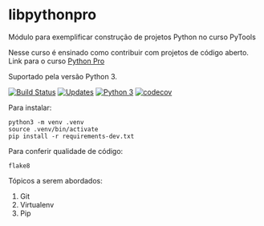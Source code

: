 # libpythonpro
Módulo para exemplificar construção de projetos Python no curso PyTools

Nesse curso é ensinado como contribuir com projetos de código aberto.
Link para o curso [Python Pro](https://www.python.pro.br)

Suportado pela versão Python 3.

[![Build Status](https://travis-ci.com/ajesus92/libpythonpro.svg?branch=main)](https://travis-ci.com/ajesus92/libpythonpro)
[![Updates](https://pyup.io/repos/github/ajesus92/libpythonpro/shield.svg)](https://pyup.io/repos/github/ajesus92/libpythonpro/)
[![Python 3](https://pyup.io/repos/github/ajesus92/libpythonpro/python-3-shield.svg)](https://pyup.io/repos/github/ajesus92/libpythonpro/)
[![codecov](https://codecov.io/gh/ajesus92/libpythonpro/branch/main/graph/badge.svg?token=T6UXMBFE5N)](https://codecov.io/gh/ajesus92/libpythonpro)

Para instalar:
```console
python3 -m venv .venv
source .venv/bin/activate
pip install -r requirements-dev.txt
```

Para conferir qualidade de código:
```console
flake8
```

Tópicos a serem abordados:
1. Git
2. Virtualenv
3. Pip

